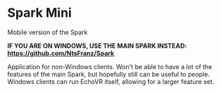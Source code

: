 # Spark Mini
Mobile version of the Spark

**IF YOU ARE ON WINDOWS, USE THE MAIN SPARK INSTEAD: https://github.com/NtsFranz/Spark**

Application for non-Windows clients. Won't be able to have a lot of the features of the main Spark, but hopefully still can be useful to people.
Windows clients can run EchoVR itself, allowing for a larger feature set.
